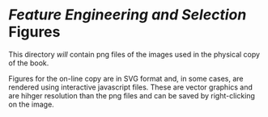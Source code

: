 # _Feature Engineering and Selection_ Figures

This directory _will_ contain png files of the images used in the physical copy of the book. 

Figures for the on-line copy are in SVG format and, in some cases, are rendered using interactive javascript files. These are vector graphics and are hihger resolution than the png files and can be saved by right-clicking on the image.     
